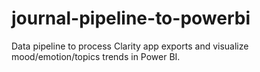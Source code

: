 # journal-pipeline-to-powerbi
Data pipeline to process Clarity app exports and visualize mood/emotion/topics trends in Power BI.
